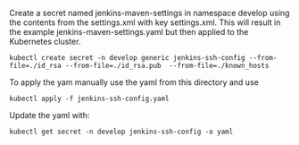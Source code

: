 Create a secret named jenkins-maven-settings in namespace develop using the contents from the settings.xml with key settings.xml. This will result in the example jenkins-maven-settings.yaml but then applied to the Kubernetes cluster.

    kubectl create secret -n develop generic jenkins-ssh-config --from-file=./id_rsa --from-file=./id_rsa.pub  --from-file=./known_hosts
    
To apply the yam manually use the yaml from this directory and use

    kubectl apply -f jenkins-ssh-config.yaml


Update the yaml with:

    kubectl get secret -n develop jenkins-ssh-config -o yaml    